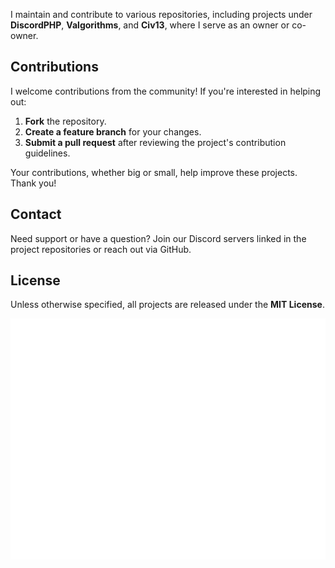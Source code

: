 I maintain and contribute to various repositories, including projects under **DiscordPHP**, **Valgorithms**, and **Civ13**, where I serve as an owner or co-owner.

## Contributions
I welcome contributions from the community! If you're interested in helping out:
1. **Fork** the repository.
2. **Create a feature branch** for your changes.
3. **Submit a pull request** after reviewing the project's contribution guidelines.

Your contributions, whether big or small, help improve these projects. Thank you!

## Contact
Need support or have a question? Join our Discord servers linked in the project repositories or reach out via GitHub.

## License
Unless otherwise specified, all projects are released under the **MIT License**.

![Metrics](/github-metrics.svg)
